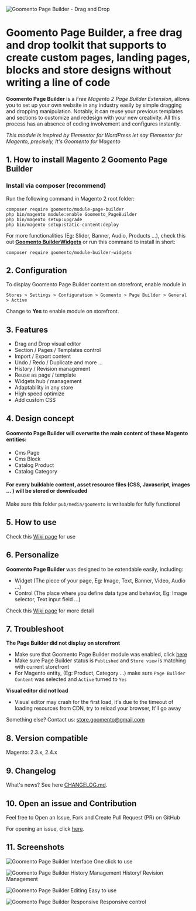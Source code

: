 ![Goomento Page Builder - Drag and Drop](https://i.imgur.com/pR0pLoA.png)

# Goomento **Page Builder**, a free drag and drop toolkit that supports to create custom pages, landing pages, blocks and store designs without writing a line of code

**Goomento Page Builder** is a *Free Magento 2 Page Builder Extension*, allows you to set up your own website in any industry easily by simple dragging and dropping manipulation. Notably, it can reuse your previous templates and sections to customize and redesign with your new creativity. All this process has an absence of coding involvement and configures instantly.

_This module is inspired by Elementor for WordPress let say Elementor for Magento, precisely, It's Goomento for Magento_

## 1. How to install Magento 2 Goomento Page Builder

### Install via composer (recommend)

Run the following command in Magento 2 root folder:

```
composer require goomento/module-page-builder
php bin/magento module:enable Goomento_PageBuilder
php bin/magento setup:upgrade
php bin/magento setup:static-content:deploy
```
For more functionalities (Eg: Slider, Banner, Audio, Products ...), check this out 
**[Goomento BuilderWidgets](https://github.com/Goomento/BuilderWidgets)** or run this command to install in short:

```
composer require goomento/module-builder-widgets
```

## 2. Configuration

To display Goomento Page Builder content on storefront, enable module in

    Stores > Settings > Configuration > Goomento > Page Builder > General > Active

Change to **Yes** to enable module on storefront.

## 3. Features

- Drag and Drop visual editor
- Section / Pages / Templates control
- Import / Export content
- Undo / Redo / Duplicate and more ...
- History / Revision management
- Reuse as page / template
- Widgets hub / management
- Adaptability in any store
- High speed optimize
- Add custom CSS

## 4. Design concept

#### Goomento Page Builder will overwrite the main content of these Magento entities:

- Cms Page
- Cms Block
- Catalog Product
- Catalog Category

#### For every buildable content, asset resource files (CSS, Javascript, images ... ) will be stored or downloaded 
Make sure this folder `pub/media/goomento`  is writeable for fully functional 

## 5. How to use

Check this [Wiki page](https://github.com/Goomento/PageBuilder/wiki/How-To-Use) for use

## 6. Personalize

**Goomento Page Builder** was designed to be extendable easily, including: 

- Widget (The piece of your page, Eg: Image, Text, Banner, Video, Audio ...)
- Control (The place where you define data type and behavior, Eg: Image selector, Text input field ...)

Check this [Wiki page](https://github.com/Goomento/PageBuilder/wiki/Personalize) for more detail

## 7. Troubleshoot

**The Page Builder did not display on storefront**

- Make sure that Goomento Page Builder module was enabled, click [here](https://github.com/Goomento/PageBuilder#2-configuration)
- Make sure Page Builder status is `Published` and `Store view` is matching with current storefront
- For Magento entity, (Eg: Product, Category ...) make sure `Page Builder Content` was selected and `Active` turned to `Yes`

**Visual editor did not load**

- Visual editor may crash for the first load, it's due to the timeout of loading resources from CDN,
try to reload your browser, It'll go away

Something else? Contact us: [store.goomento@gmail.com](mailto:store.goomento@gmail.com)

## 8. Version compatible

Magento: 2.3.x, 2.4.x

## 9. Changelog

What's news? See here [CHANGELOG.md](https://github.com/Goomento/PageBuilder/blob/master/CHANGELOG.md).

## 10. Open an issue and Contribution

Feel free to Open an Issue, Fork and Create Pull Request (PR) on GitHub

For opening an issue, click [here](https://github.com/Goomento/PageBuilder/issues/new).

## 11. Screenshots

![Goomento Page Builder Interface](https://i.imgur.com/hiRyX5Y.gif)
One click to use

![Goomento Page Builder History Management](https://i.imgur.com/cpxv7Kn.gif)
History/ Revision Management

![Goomento Page Builder Editing](https://i.imgur.com/rj10Ncs.gif)
Easy to use

![Goomento Page Builder Responsive](https://i.imgur.com/abT8OtO.gif)
Responsive control
